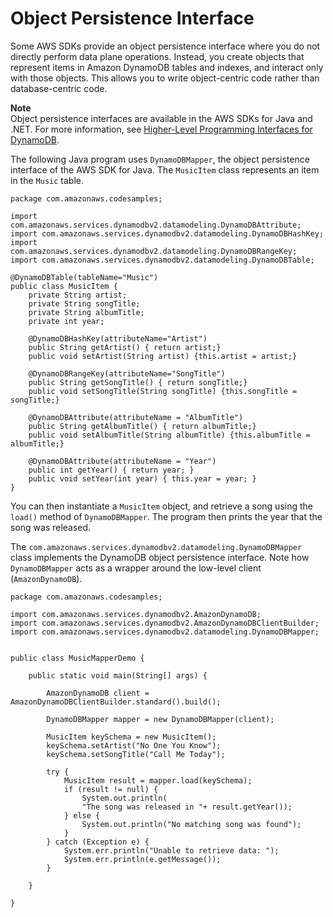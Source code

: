 # Object Persistence Interface<a name="Programming.SDKs.Interfaces.Mapper"></a>

Some AWS SDKs provide an object persistence interface where you do not directly perform data plane operations\. Instead, you create objects that represent items in Amazon DynamoDB tables and indexes, and interact only with those objects\. This allows you to write object\-centric code rather than database\-centric code\.

**Note**  
Object persistence interfaces are available in the AWS SDKs for Java and \.NET\. For more information, see [Higher\-Level Programming Interfaces for DynamoDB](HigherLevelInterfaces.md)\.

The following Java program uses `DynamoDBMapper`, the object persistence interface of the AWS SDK for Java\. The `MusicItem` class represents an item in the `Music` table\.

```
package com.amazonaws.codesamples;

import com.amazonaws.services.dynamodbv2.datamodeling.DynamoDBAttribute;
import com.amazonaws.services.dynamodbv2.datamodeling.DynamoDBHashKey;
import com.amazonaws.services.dynamodbv2.datamodeling.DynamoDBRangeKey;
import com.amazonaws.services.dynamodbv2.datamodeling.DynamoDBTable;

@DynamoDBTable(tableName="Music")
public class MusicItem {
    private String artist;
    private String songTitle;
    private String albumTitle;
    private int year;

    @DynamoDBHashKey(attributeName="Artist")
    public String getArtist() { return artist;}
    public void setArtist(String artist) {this.artist = artist;}

    @DynamoDBRangeKey(attributeName="SongTitle")
    public String getSongTitle() { return songTitle;}
    public void setSongTitle(String songTitle) {this.songTitle = songTitle;}

    @DynamoDBAttribute(attributeName = "AlbumTitle")
    public String getAlbumTitle() { return albumTitle;}
    public void setAlbumTitle(String albumTitle) {this.albumTitle = albumTitle;}

    @DynamoDBAttribute(attributeName = "Year")
    public int getYear() { return year; }
    public void setYear(int year) { this.year = year; }
}
```

You can then instantiate a `MusicItem` object, and retrieve a song using the `load()` method of `DynamoDBMapper`\. The program then prints the year that the song was released\.

The `com.amazonaws.services.dynamodbv2.datamodeling.DynamoDBMapper` class implements the DynamoDB object persistence interface\. Note how `DynamoDBMapper` acts as a wrapper around the low\-level client \(`AmazonDynamoDB`\)\.

```
package com.amazonaws.codesamples;

import com.amazonaws.services.dynamodbv2.AmazonDynamoDB;
import com.amazonaws.services.dynamodbv2.AmazonDynamoDBClientBuilder;
import com.amazonaws.services.dynamodbv2.datamodeling.DynamoDBMapper;


public class MusicMapperDemo {

    public static void main(String[] args) {

        AmazonDynamoDB client = AmazonDynamoDBClientBuilder.standard().build();

        DynamoDBMapper mapper = new DynamoDBMapper(client);
        
        MusicItem keySchema = new MusicItem();
        keySchema.setArtist("No One You Know");
        keySchema.setSongTitle("Call Me Today");

        try {
            MusicItem result = mapper.load(keySchema);
            if (result != null) {
                System.out.println(
                "The song was released in "+ result.getYear());
            } else {
                System.out.println("No matching song was found");
            }
        } catch (Exception e) {
            System.err.println("Unable to retrieve data: ");
            System.err.println(e.getMessage());
        }
       
    }
    
}
```
